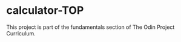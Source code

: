 # calculator-TOP

This project is part of the fundamentals section of The Odin Project Curriculum. 
